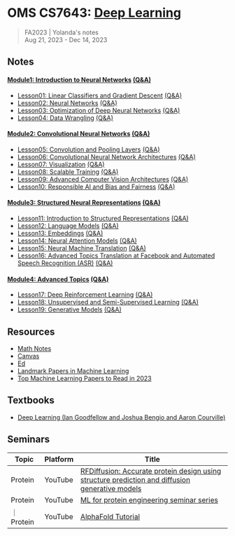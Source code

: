 # OMS CS7643: [Deep Learning](https://omscs.gatech.edu/cs-7643-deep-learning)
> FA2023 | Yolanda's notes <br>
> Aug 21, 2023 - Dec 14, 2023

## Notes
#### [Module1: Introduction to Neural Networks](Module1_Introduction_to_Neural_Networks/M1Intro_Introduction_to_Neural_Networks.md) [(Q&A)](Module1_Introduction_to_Neural_Networks/M1Intro_Introduction_to_Neural_Networks_Q&A.md)
- [Lesson01: Linear Classifiers and Gradient Descent](Module1_Introduction_to_Neural_Networks/M1L01_Linear_Classifiers_and_Gradient_Descent.md) [(Q&A)](Module1_Introduction_to_Neural_Networks/M1L01_Linear_Classifiers_and_Gradient_Descent_Q&A.md)
- [Lesson02: Neural Networks](Module1_Introduction_to_Neural_Networks/M1L02_Neural_Networks.md) [(Q&A)](Module1_Introduction_to_Neural_Networks/M1L02_Neural_Networks_Q&A.md)
- [Lesson03: Optimization of Deep Neural Networks](Module1_Introduction_to_Neural_Networks/M1L03_Optimization_of_Deep_Neural_Networks.md) [(Q&A)](Module1_Introduction_to_Neural_Networks/M1L03_Optimization_of_Deep_Neural_Networks_Q&A.md)
- [Lesson04: Data Wrangling](Module1_Introduction_to_Neural_Networks/M1L04_Data_Wrangling.md) [(Q&A)](Module1_Introduction_to_Neural_Networks/M1L04_Data_Wrangling_Q&A.md)
#### [Module2: Convolutional Neural Networks](Module2_Convolutional_Neural_Networks/M2Intro_Convolutional_Neural_Networks.md) [(Q&A)](Module2_Convolutional_Neural_Networks/M2Intro_Convolutional_Neural_Networks_Q&A.md)
- [Lesson05: Convolution and Pooling Layers](Module2_Convolutional_Neural_Networks/M2L05_Convolution_and_Pooling_Layers.md) [(Q&A)](Module2_Convolutional_Neural_Networks/M2L05_Convolution_and_Pooling_Layers_Q&A.md)
- [Lesson06: Convolutional Neural Network Architectures](Module2_Convolutional_Neural_Networks/M2L06_Convolutional_Neural_Network_Architectures.md) [(Q&A)](Module2_Convolutional_Neural_Networks/M2L06_Convolutional_Neural_Network_Architectures_Q&A.md)
- [Lesson07: Visualization](Module2_Convolutional_Neural_Networks/M2L07_Visualization.md) [(Q&A)](Module2_Convolutional_Neural_Networks/M2L07_Visualization_Q&A.md)
- [Lesson08: Scalable Training](Module2_Convolutional_Neural_Networks/M2L08_Scalable_Training.md) [(Q&A)](Module2_Convolutional_Neural_Networks/M2L08_Scalable_Training_Q&A.md)
- [Lesson09: Advanced Computer Vision Architectures](Module2_Convolutional_Neural_Networks/M2L09_Advanced_Computer_Vision_Architectures.md) [(Q&A)](Module2_Convolutional_Neural_Networks/M2L09_Advanced_Computer_Vision_Architectures_Q&A.md)
- [Lesson10: Responsible AI and Bias and Fairness](Module2_Convolutional_Neural_Networks/M2L10_Responsible_AI_and_Bias_and_Fairness.md) [(Q&A)](Module2_Convolutional_Neural_Networks/M2L10_Responsible_AI_and_Bias_and_Fairness_Q&A.md)
#### [Module3: Structured Neural Representations](Module3_Structured_Neural_Representations/M3Intro_Structured_Neural_Representations.md) [(Q&A)](Module3_Structured_Neural_Representations/M3Intro_Structured_Neural_Representations_Q&A.md)
- [Lesson11: Introduction to Structured Representations](Module3_Structured_Neural_Representations/M3L11Intro_to_Structured_Representations.md) [(Q&A)](Module3_Structured_Neural_Representations/M3L11Intro_to_Structured_Representations_Q&A.md)
- [Lesson12: Language Models](Module3_Structured_Neural_Representations/M3L12_Language_Models.md) [(Q&A)](Module3_Structured_Neural_Representations/M3L12_Language_Models_Q&A.md)
- [Lesson13: Embeddings](Module3_Structured_Neural_Representations/M3L13_Embeddings.md) [(Q&A)](Module3_Structured_Neural_Representations/M3L13_Embeddings_Q&A.md)
- [Lesson14: Neural Attention Models](Module3_Structured_Neural_Representations/M3L14_Neural_Attention_Models.md) [(Q&A)](Module3_Structured_Neural_Representations/M3L14_Neural_Attention_Models_Q&A.md)
- [Lesson15: Neural Machine Translation](Module3_Structured_Neural_Representations/M3L15_Neural_Machine_Translation.md) [(Q&A)](Module3_Structured_Neural_Representations/M3L15_Neural_Machine_Translation_Q&A.md)
- [Lesson16: Advanced Topics Translation at Facebook and Automated Speech Recognition (ASR)](Module3_Structured_Neural_Representations/M3L16_Advanced_Topics_Translation_at_Facebook_and_Automated_Speech_Recognition_(ASR).md) [(Q&A)](Module3_Structured_Neural_Representations/M3L16_Advanced_Topics_Translation_at_Facebook_and_Automated_Speech_Recognition_(ASR)_Q&A.md)
#### [Module4: Advanced Topics](Module4_Advanced_Topics/M4Intro_Advanced_Topics.md) [(Q&A)](Module4_Advanced_Topics/M4Intro_Advanced_Topics_Q&A.md)
- [Lesson17: Deep Reinforcement Learning](Module4_Advanced_Topics/M4L17_Deep_Reinforcement_Learning.md) [(Q&A)](Module4_Advanced_Topics/M4L17_Deep_Reinforcement_Learning_Q&A.md)
- [Lesson18: Unsupervised and Semi-Supervised Learning](Module4_Advanced_Topics/M4L18_Unsupervised_and_Semi-Supervised_Learning.md) [(Q&A)](Module4_Advanced_Topics/M4L18_Unsupervised_and_Semi-Supervised_Learning_Q&A.md)
- [Lesson19: Generative Models](Module4_Advanced_Topics/M4L19_Generative_Models.md) [(Q&A)](Module4_Advanced_Topics/M4L19_Generative_Models_Q&A.md)

## Resources
- [Math Notes](x_math/MATH_Q&A.md)
- [Canvas](https://gatech.instructure.com/courses/346568)
- [Ed](https://edstem.org/us/courses/41219/discussion/)
- [Landmark Papers in Machine Learning](https://github.com/daturkel/learning-papers)
- [Top Machine Learning Papers to Read in 2023](https://www.kdnuggets.com/2023/03/top-machine-learning-papers-read-2023.html)

## Textbooks
- [Deep Learning (Ian Goodfellow and Joshua Bengio and Aaron Courville)](https://www.deeplearningbook.org/)

## Seminars

|      Topic      |     Platform    |       Title      |
| --------------- | --------------- | --------------- |
| Protein | YouTube | [RFDiffusion: Accurate protein design using structure prediction and diffusion generative models](https://www.youtube.com/watch?v=wIHwHDt2NoI) |
| Protein | YouTube | [ML for protein engineering seminar series](https://www.youtube.com/@mlforproteinengineeringsem6420/featured) |
｜ Protein | YouTube | [AlphaFold Tutorial](https://youtu.be/GQH-zWUylPY?si=txYQPXHgyMl-AmSm)













